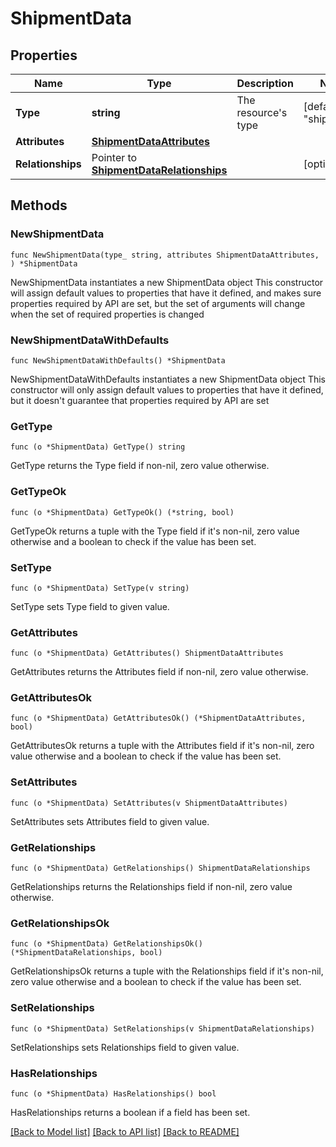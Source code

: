 # ShipmentData

## Properties

Name | Type | Description | Notes
------------ | ------------- | ------------- | -------------
**Type** | **string** | The resource&#39;s type | [default to "shipments"]
**Attributes** | [**ShipmentDataAttributes**](ShipmentDataAttributes.md) |  | 
**Relationships** | Pointer to [**ShipmentDataRelationships**](ShipmentDataRelationships.md) |  | [optional] 

## Methods

### NewShipmentData

`func NewShipmentData(type_ string, attributes ShipmentDataAttributes, ) *ShipmentData`

NewShipmentData instantiates a new ShipmentData object
This constructor will assign default values to properties that have it defined,
and makes sure properties required by API are set, but the set of arguments
will change when the set of required properties is changed

### NewShipmentDataWithDefaults

`func NewShipmentDataWithDefaults() *ShipmentData`

NewShipmentDataWithDefaults instantiates a new ShipmentData object
This constructor will only assign default values to properties that have it defined,
but it doesn't guarantee that properties required by API are set

### GetType

`func (o *ShipmentData) GetType() string`

GetType returns the Type field if non-nil, zero value otherwise.

### GetTypeOk

`func (o *ShipmentData) GetTypeOk() (*string, bool)`

GetTypeOk returns a tuple with the Type field if it's non-nil, zero value otherwise
and a boolean to check if the value has been set.

### SetType

`func (o *ShipmentData) SetType(v string)`

SetType sets Type field to given value.


### GetAttributes

`func (o *ShipmentData) GetAttributes() ShipmentDataAttributes`

GetAttributes returns the Attributes field if non-nil, zero value otherwise.

### GetAttributesOk

`func (o *ShipmentData) GetAttributesOk() (*ShipmentDataAttributes, bool)`

GetAttributesOk returns a tuple with the Attributes field if it's non-nil, zero value otherwise
and a boolean to check if the value has been set.

### SetAttributes

`func (o *ShipmentData) SetAttributes(v ShipmentDataAttributes)`

SetAttributes sets Attributes field to given value.


### GetRelationships

`func (o *ShipmentData) GetRelationships() ShipmentDataRelationships`

GetRelationships returns the Relationships field if non-nil, zero value otherwise.

### GetRelationshipsOk

`func (o *ShipmentData) GetRelationshipsOk() (*ShipmentDataRelationships, bool)`

GetRelationshipsOk returns a tuple with the Relationships field if it's non-nil, zero value otherwise
and a boolean to check if the value has been set.

### SetRelationships

`func (o *ShipmentData) SetRelationships(v ShipmentDataRelationships)`

SetRelationships sets Relationships field to given value.

### HasRelationships

`func (o *ShipmentData) HasRelationships() bool`

HasRelationships returns a boolean if a field has been set.


[[Back to Model list]](../README.md#documentation-for-models) [[Back to API list]](../README.md#documentation-for-api-endpoints) [[Back to README]](../README.md)


